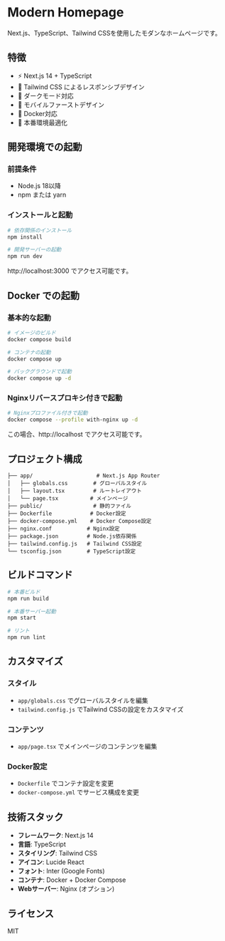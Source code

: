 # Modern Homepage

Next.js、TypeScript、Tailwind CSSを使用したモダンなホームページです。

## 特徴

- ⚡ Next.js 14 + TypeScript
- 🎨 Tailwind CSS によるレスポンシブデザイン
- 🌙 ダークモード対応
- 📱 モバイルファーストデザイン
- 🐳 Docker対応
- 🚀 本番環境最適化

## 開発環境での起動

### 前提条件
- Node.js 18以降
- npm または yarn

### インストールと起動

```bash
# 依存関係のインストール
npm install

# 開発サーバーの起動
npm run dev
```

http://localhost:3000 でアクセス可能です。

## Docker での起動

### 基本的な起動

```bash
# イメージのビルド
docker compose build

# コンテナの起動
docker compose up

# バックグラウンドで起動
docker compose up -d
```

### Nginxリバースプロキシ付きで起動

```bash
# Nginxプロファイル付きで起動
docker compose --profile with-nginx up -d
```

この場合、http://localhost でアクセス可能です。

## プロジェクト構成

```
├── app/                    # Next.js App Router
│   ├── globals.css        # グローバルスタイル
│   ├── layout.tsx         # ルートレイアウト
│   └── page.tsx          # メインページ
├── public/                # 静的ファイル
├── Dockerfile            # Docker設定
├── docker-compose.yml    # Docker Compose設定
├── nginx.conf           # Nginx設定
├── package.json         # Node.js依存関係
├── tailwind.config.js   # Tailwind CSS設定
└── tsconfig.json        # TypeScript設定
```

## ビルドコマンド

```bash
# 本番ビルド
npm run build

# 本番サーバー起動
npm start

# リント
npm run lint
```

## カスタマイズ

### スタイル
- `app/globals.css` でグローバルスタイルを編集
- `tailwind.config.js` でTailwind CSSの設定をカスタマイズ

### コンテンツ
- `app/page.tsx` でメインページのコンテンツを編集

### Docker設定
- `Dockerfile` でコンテナ設定を変更
- `docker-compose.yml` でサービス構成を変更

## 技術スタック

- **フレームワーク**: Next.js 14
- **言語**: TypeScript
- **スタイリング**: Tailwind CSS
- **アイコン**: Lucide React
- **フォント**: Inter (Google Fonts)
- **コンテナ**: Docker + Docker Compose
- **Webサーバー**: Nginx (オプション)

## ライセンス

MIT